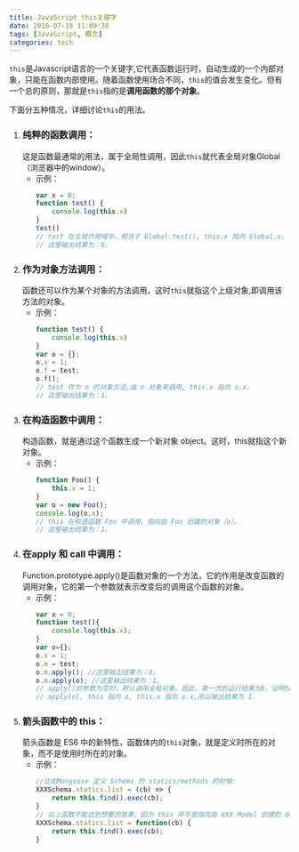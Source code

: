 ```yaml
---
title: JavaScript this关键字
date: 2016-07-19 11:09:38
tags: [JavaScript, 概念]
categories: tech
---
```

`this`是Javascript语言的一个关键字,它代表函数运行时，自动生成的一个内部对象，只能在函数内部使用。随着函数使用场合不同，`this`的值会发生变化。但有一个总的原则，那就是`this`指的是**调用函数的那个对象**。
<!--more-->
下面分五种情况，详细讨论`this`的用法。
1. ### 纯粹的函数调用：
    这是函数最通常的用法，属于全局性调用，因此`this`就代表全局对象Global（浏览器中的window）。
    - 示例：
        ``` javascript
        var x = 0;
        function test() {
            console.log(this.x)
        }
        test()
        // test 在全局作用域中，相当于 Global.test(), this.x 指向 Global.x。
        // 这里输出结果为：0。
        ```
2. ### 作为对象方法调用：
    函数还可以作为某个对象的方法调用，这时`this`就指这个上级对象,即调用该方法的对象。
    - 示例：
        ``` javascript
        function test() {
            console.log(this.x)
        }
        var o = {};
        o.x = 1;
        o.f = test;
        o.f();
        // test 作为 o 的对象方法,由 o 对象来调用, this.x 指向 o.x。
        // 这里输出结果为：1。
        ```
3. ### 在构造函数中调用：
    构造函数，就是通过这个函数生成一个新对象 object。这时，this就指这个新对象。
    - 示例：
        ``` javascript
        function Foo() {
            this.x = 1;
        }
        var o = new Foo();
        console.log(o.x);
        // this 在构造函数 Foo 中调用，指向由 Foo 创建的对象（o）。
        // 这里输出结果为：1。
        ```
4. ### 在apply 和 call 中调用：
    Function.prototype.apply()是函数对象的一个方法，它的作用是改变函数的调用对象，它的第一个参数就表示改变后的调用这个函数的对象。
    - 示例：
        ``` javascript
        var x = 0;
        function test(){
            console.log(this.x);
        }
        var o={};
        o.x = 1;
        o.m = test;
        o.m.apply(); //这里输出结果为：0。
        o.m.apply(o); //这里输出结果为：1。
        // apply()的参数为空时，默认调用全局对象。因此，第一次的运行结果为0，证明this指的是全局对象。
        // apply(o), this 指向 o, this.x 指向 o.x,所以输出结果为 1.
        ```
4. ### 箭头函数中的 this：
    箭头函数是 ES6 中的新特性，函数体内的`this`对象，就是定义时所在的对象，而不是使用时所在的对象。
    - 示例：
        ``` javascript
        //比如Mongoose 定义 Schema 的 statics/methods 的时候: 
        XXXSchema.statics.list = (cb) => {
            return this.find().exec(cb);
        }
        // 以上函数不能达到想要的效果，因为 this 并不是指向由 XXX Model 创建的 documents，而是指向定义时所在的对象。应该改为以下形式：
        XXXSchema.statics.list = function(cb) {
            return this.find().exec(cb);
        }
        ```